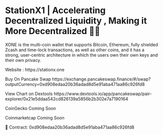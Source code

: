 # StationX1 | Accelerating Decentralized Liquidity , Making it More Decentralized 💎🙌
<p>XONE is the multi-coin wallet that supports Bitcoin, Ethereum, fully shielded Zcash and time-lock transactions, as well as other coins, and it has a strong, user-centric architecture in which the users own their own keys and their own privacy.</p>
<p>Website : https://stationx.one</p>
<p>Buy On Pancake Swap https://exchange.pancakeswap.finance/#/swap?outputCurrency=0xd908edaa20b36adad8d5e91aba471aa86c926fd8</p>
<p>View Chart on Dextools https://www.dextools.io/app/pancakeswap/pair-explorer/0x21e5ddaa542cd826139a5856b2b302e7a7190164</p>
<p>CoinGecko Coming Soon</p>
<p>Coinmarketcap Coming Soon</p>

📑 Contract:
0xd908edaa20b36adad8d5e91aba471aa86c926fd8
